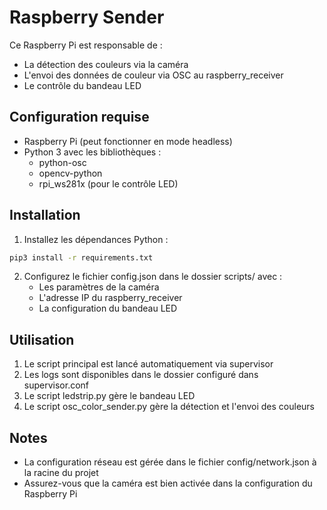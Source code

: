 # Raspberry Sender

Ce Raspberry Pi est responsable de :
- La détection des couleurs via la caméra
- L'envoi des données de couleur via OSC au raspberry_receiver
- Le contrôle du bandeau LED

## Configuration requise

- Raspberry Pi (peut fonctionner en mode headless)
- Python 3 avec les bibliothèques :
  - python-osc
  - opencv-python
  - rpi_ws281x (pour le contrôle LED)

## Installation

1. Installez les dépendances Python :
```bash
pip3 install -r requirements.txt
```

2. Configurez le fichier config.json dans le dossier scripts/ avec :
   - Les paramètres de la caméra
   - L'adresse IP du raspberry_receiver
   - La configuration du bandeau LED

## Utilisation

1. Le script principal est lancé automatiquement via supervisor
2. Les logs sont disponibles dans le dossier configuré dans supervisor.conf
3. Le script ledstrip.py gère le bandeau LED
4. Le script osc_color_sender.py gère la détection et l'envoi des couleurs

## Notes

- La configuration réseau est gérée dans le fichier config/network.json à la racine du projet
- Assurez-vous que la caméra est bien activée dans la configuration du Raspberry Pi